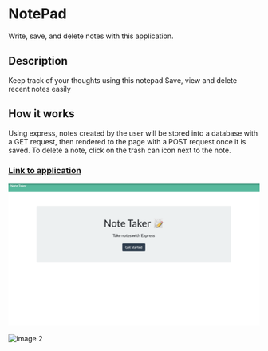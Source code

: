 # NotePad

Write, save, and delete notes with this application.

## Description

Keep track of your thoughts using this notepad
Save, view and delete recent notes easily 

## How it works

Using express, notes created by the user will be stored into a database with a GET request, then rendered to the page with a POST request once it is saved. To delete a note, click on the trash can icon next to the note.

### [Link to application](https://intense-sea-80554.herokuapp.com)

![image 1](public/assets/img/img1.png)

![image 2](public/assets/img/image2.png)


